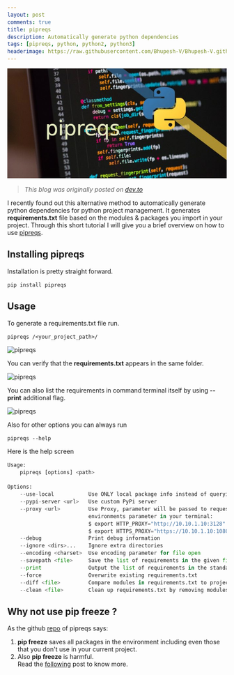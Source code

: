 ```yaml
---
layout: post
comments: true
title: pipreqs
description: Automatically generate python dependencies
tags: [pipreqs, python, python2, python3]
headerimage: https://raw.githubusercontent.com/Bhupesh-V/Bhupesh-V.github.io/master/images/blog2.jpg
---
```


![blog2](https://raw.githubusercontent.com/Bhupesh-V/Bhupesh-V.github.io/master/images/blog2.jpg)

> *This blog was originally posted on [dev.to](https://dev.to/bhupesh/pipreqs-automatically-generate-python-dependencies-30nl)*

I recently found out this alternative method to automatically generate python dependencies for python project management. 
It generates **requirements.txt** file based on the modules & packages you import in your project.
Through this short tutorial I will give you a brief overview on how to use [pipreqs](https://pypi.org/project/pipreqs/).

## Installing pipreqs
Installation is pretty straight forward.

```
pip install pipreqs 
```

## Usage

To generate a requirements.txt file run.

```
pipreqs /<your_project_path>/
```

![pipreqs](https://drive.google.com/uc?export=view&id=1Lf1sJfl4qTdHuIJAilSyr7VUOgOYej6N)

You can verify that the **requirements.txt** appears in the same folder.

![pipreqs](https://drive.google.com/uc?export=view&id=1HzA9OSeJeWJ2A8maFyUj_wkdAYKEEq4L)

You can also list the requirements in command terminal itself by using
**--print** additional flag.


![pipreqs](https://drive.google.com/uc?export=view&id=1cslm9_LzUSyHVf0SFY9L1Wv3uNn-shQd)

Also for other options you can always run 

```
pipreqs --help
```

Here is the help screen

```python
Usage:
    pipreqs [options] <path>

Options:
    --use-local           Use ONLY local package info instead of querying PyPI
    --pypi-server <url>   Use custom PyPi server
    --proxy <url>         Use Proxy, parameter will be passed to requests library. You can also just set the
                          environments parameter in your terminal:
                          $ export HTTP_PROXY="http://10.10.1.10:3128"
                          $ export HTTPS_PROXY="https://10.10.1.10:1080"
    --debug               Print debug information
    --ignore <dirs>...    Ignore extra directories
    --encoding <charset>  Use encoding parameter for file open
    --savepath <file>     Save the list of requirements in the given file
    --print               Output the list of requirements in the standard output
    --force               Overwrite existing requirements.txt
    --diff <file>         Compare modules in requirements.txt to project imports.
    --clean <file>        Clean up requirements.txt by removing modules that are not imported in project.
```

## Why not use pip freeze ?

As the github [repo](https://github.com/bndr/pipreqs) of pipreqs says: <br>

1. **pip freeze** saves all packages in the environment including even those that you don't use in your current project.
2. Also **pip freeze** is harmful.<br>
Read the [following](https://medium.com/@tomagee/pip-freeze-requirements-txt-considered-harmful-f0bce66cf895) post to know more. 